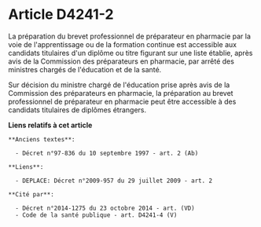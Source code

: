 # Article D4241-2

La préparation du brevet professionnel de préparateur en pharmacie par la voie de l'apprentissage ou de la formation continue
est accessible aux candidats titulaires d'un diplôme ou titre figurant sur une liste établie, après avis de la Commission des
préparateurs en pharmacie, par arrêté des ministres chargés de l'éducation et de la santé.

Sur décision du ministre chargé de l'éducation prise après avis de la Commission des préparateurs en pharmacie, la
préparation au brevet professionnel de préparateur en pharmacie peut être accessible à des candidats titulaires de diplômes
étrangers.

**Liens relatifs à cet article**

	**Anciens textes**:

	  - Décret n°97-836 du 10 septembre 1997 - art. 2 (Ab)

	**Liens**:

	  - DEPLACE: Décret n°2009-957 du 29 juillet 2009 - art. 2

	**Cité par**:

	  - Décret n°2014-1275 du 23 octobre 2014 - art. (VD)
	  - Code de la santé publique - art. D4241-4 (V)

